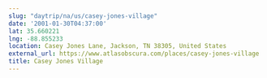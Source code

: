 ```yaml
---
slug: "daytrip/na/us/casey-jones-village"
date: '2001-01-30T04:37:00'
lat: 35.660221
lng: -88.855233
location: Casey Jones Lane, Jackson, TN 38305, United States
external_url: https://www.atlasobscura.com/places/casey-jones-village
title: Casey Jones Village
---
```



